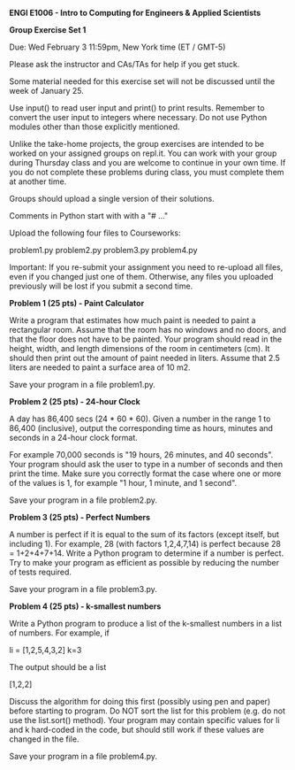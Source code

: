 **ENGI E1006 - Intro to Computing for Engineers & Applied Scientists**

**Group Exercise Set 1**

Due: Wed February 3 11:59pm, New York time (ET / GMT-5) 

Please ask the instructor and CAs/TAs for help if you get stuck. 

Some material needed for this exercise set will not be discussed until the week of January 25.

Use input() to read user input and print() to print results. Remember to convert the user input 
to integers where necessary. Do not use Python modules other than those explicitly mentioned. 

Unlike the take-home projects, the group exercises are intended to be worked on your assigned groups
on repl.it. You can work with your group during Thursday class and you are welcome to continue in your
own time. If you do not complete these problems during class, you must complete them at another time.

Groups should upload a single version of their solutions. 

Comments in Python start with with a "# ..." 

Upload the following four files to Courseworks:

problem1.py
problem2.py
problem3.py
problem4.py

Important: If you re-submit your assignment you need to re-upload all files, even if you changed just 
one of them. Otherwise, any files you uploaded previously will be lost if you submit a second time. 

**Problem 1 (25 pts) - Paint Calculator**

Write a program that estimates how much paint is needed to paint a rectangular room. Assume that the room
has no windows and no doors, and that the floor does not have to be painted. Your program should read in
the height, width, and length dimensions of the room in centimeters (cm). It should then print out the amount
of paint needed in liters. Assume that 2.5 liters are needed to paint a surface area of 10 m2.

Save your program in a file problem1.py.

**Problem 2 (25 pts) - 24-hour Clock**

A day has 86,400 secs (24 * 60 * 60). Given a number in the range
1 to 86,400 (inclusive), output the corresponding time as hours, minutes and seconds in a 24-hour clock format.

For example 70,000 seconds is "19 hours, 26 minutes, and 40 seconds". Your program should ask the user to type
in a number of seconds and then print the time. Make sure you correctly format the case where one or more of the
values is 1, for example "1 hour, 1 minute, and 1 second".

Save your program in a file problem2.py.

**Problem 3 (25 pts) - Perfect Numbers**

A number is perfect if it is equal to the sum of its factors (except itself, but including 1). For example,
28 (with factors 1,2,4,7,14) is perfect because 28 = 1+2+4+7+14. Write a Python program to determine if a
number is perfect. Try to make your program as efficient as possible by reducing the number of tests required.

Save your program in a file problem3.py.

**Problem 4 (25 pts) - k-smallest numbers**

Write a Python program to produce a list of the k-smallest numbers in a list of numbers. For example, if

li = [1,2,5,4,3,2]
k=3

The output should be a list

[1,2,2]

Discuss the algorithm for doing this first (possibly using pen and paper) before starting to program. Do NOT sort
the list for this problem (e.g. do not use the list.sort() method). Your program may contain specific values for
li and k hard-coded in the code, but should still work if these values are changed in the file.

Save your program in a file problem4.py.
